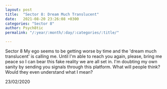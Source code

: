 ```yaml
---
layout: post
title:  "Sector 8: Dream Much Translucent"
date:   2021-08-20 23:26:08 +0300
categories: "Sector 8"
author: Psych8tic
permalink: "/:year/:month/:day/:categories/:title/"

---
```

Sector 8
My ego seems to be getting worse by time and the 'dream much translucent' is calling me. Until I'm able to reach you again, please, bring me peace so I can bear this fake reality we are all set in. I'm doubting my own sanity by sending you signals through this platform. What will people think? Would they even understand what I mean?

>
23/02/2020
